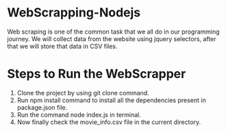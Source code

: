 # WebScrapping-Nodejs
Web scraping is one of the common task that we all do in our programming journey.
We will collect data from the website using jquery selectors, after that we will store that data in CSV files.

# Steps to Run the WebScrapper

1) Clone the project by using git clone command. 
2) Run npm install command to install all the dependencies present in package.json file.
3) Run the command node index.js in terminal.
4) Now finally check the movie_info.csv file in the current directory.
